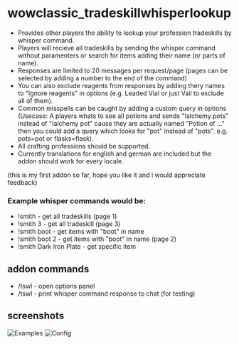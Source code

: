 # wowclassic_tradeskillwhisperlookup
* Provides other players the ability to lookup your profession tradeskills by whisper command.
* Players will recieve all tradeskills by sending the whisper command without paramenters or search for items adding their name (or parts of name).
* Responses are limited to 20 messages per request/page (pages can be selected by adding a number to the end of the command)
* You can also exclude reagents from responses by adding thery names to "Ignore reagents" in options (e.g. Leaded Vial or just Vail to exclude all of them).
* Common misspells can be caught by adding a custom query in options (Usecase: A players whats to see all potions and sends "!alchemy pots" instead of "!alchemy pot" cause they are actually named "Potion of ..." then you could add a query which looks for "pot" instead of "pots". e.g. pots=pot or flasks=flask).
* All crafting professions should be supported.
* Currently translations for english and german are included but the addon should work for every locale.


(this is my first addon so far, hope you like it and i would appreciate feedback)




### Example whisper commands would be: 
- !smith - get all tradeskills (page 1)
- !smith 3 - get all tradeskill (page 3)
- !smith boot - get items with "boot" in name
- !smith boot 2 - get items with "boot" in name (page 2)
- !smith Dark Iron Plate - get specific item


## addon commands
* /tswl - open options panel
* /tswl <whisper command> - print whisper command response to chat (for testing)

  
## screenshots
![Examples](https://i.imgur.com/clyrzmQ.jpg "Examples")
![Config](https://i.imgur.com/tw5Db4J.jpg "Config")

